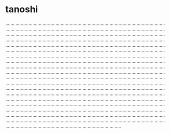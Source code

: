 # tanoshi

..............................................................................................................................................................................................................................................................................................................................................................................................................................................................................................................................................................................................................................................................................................................................................................................................................................................................................................................................................................................................................................................................................................................................................................................................................................................................................................................................................................................................................................................................................................................................................................................................................................................................................................................................................................................................................................................................................................................................................................................................................................................................................................................................................................................................................................................................................................................................................................................................................................................................................................................................................